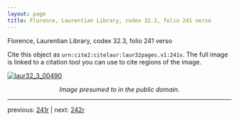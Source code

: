 ```yaml
---
layout: page
title: Florence, Laurentian Library, codex 32.3, folio 241 verso
---
```


Florence, Laurentian Library, codex 32.3, folio 241 verso

Cite this object as `urn:cite2:citelaur:laur32pages.v1:241v`.  The full image is linked to a citation tool you can use to cite regions of the image.

[![laur32_3_00490](http://www.homermultitext.org/iipsrv?IIIF=/project/homer/pyramidal/deepzoom/citelaur/laur32imgs/v1/laur32_3_00490.tif/full/800,/0/default.jpg)](http://www.homermultitext.org/ict2/?urn=urn:cite2:citelaur:laur32imgs.v1:laur32_3_00490) 

<p style="text-align: center; font-style: italic;">Image presumed to in the public domain.</p>

---

previous: [241r](../241r/) | next: [242r](../242r/)